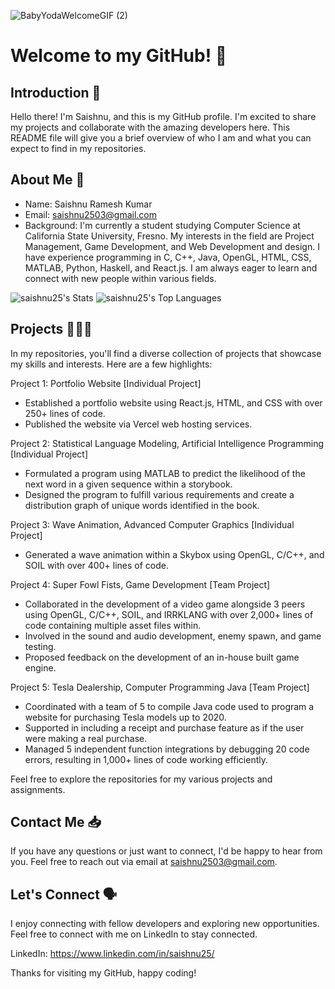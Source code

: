 ![BabyYodaWelcomeGIF (2)](https://github.com/saishnu25/saishnu25/assets/71780053/c5762069-dfec-4ead-b2dd-c47c2d5c4a56)
# Welcome to my GitHub! 👋 

## Introduction 🚀
Hello there! I'm Saishnu, and this is my GitHub profile. I'm excited to share my projects and collaborate with the amazing developers here. This README file will give you a brief overview of who I am and what you can expect to find in my repositories.

## About Me 🤔
- Name: Saishnu Ramesh Kumar
- Email: saishnu2503@gmail.com
- Background:
I'm currently a student studying Computer Science at California State University, Fresno. My interests in the field are Project Management, Game Development, and Web Development and design. I have experience programming in C, C++, Java, OpenGL, HTML, CSS, MATLAB, Python, Haskell, and React.js. I am always eager to learn and connect with new people within various fields. 

![saishnu25's Stats](https://github-readme-stats.vercel.app/api?username=saishnu25&theme=react&show_icons=true&hide_border=true&count_private=true)
![saishnu25's Top Languages](https://github-readme-stats.vercel.app/api/top-langs/?username=saishnu25&theme=react&show_icons=true&hide_border=true&layout=compact)

## Projects 🧑🏽‍💻
In my repositories, you'll find a diverse collection of projects that showcase my skills and interests. Here are a few highlights:

Project 1: Portfolio Website [Individual Project]
- Established a portfolio website using React.js, HTML, and CSS with over 250+ lines of code.
- Published the website via Vercel web hosting services. 

Project 2: Statistical Language Modeling, Artificial Intelligence Programming [Individual Project]
- Formulated a program using MATLAB to predict the likelihood of the next word in a given sequence within a storybook.
- Designed the program to fulfill various requirements and create a distribution graph of unique words identified in the book.

Project 3: Wave Animation, Advanced Computer Graphics [Individual Project]
- Generated a wave animation within a Skybox using OpenGL, C/C++, and SOIL with over 400+ lines of code.

Project 4: Super Fowl Fists, Game Development [Team Project]
- Collaborated in the development of a video game alongside 3 peers using OpenGL, C/C++, SOIL, and IRRKLANG with over 2,000+ lines of code containing multiple asset files within.
- Involved in the sound and audio development, enemy spawn, and game testing.
- Proposed feedback on the development of an in-house built game engine.

Project 5: Tesla Dealership, Computer Programming Java [Team Project]
- Coordinated with a team of 5 to compile Java code used to program a website for purchasing Tesla models up to 2020.
- Supported in including a receipt and purchase feature as if the user were making a real purchase.
- Managed 5 independent function integrations by debugging 20 code errors, resulting in 1,000+  lines of code working efficiently.

Feel free to explore the repositories for my various projects and assignments.

## Contact Me 📥
If you have any questions or just want to connect, I'd be happy to hear from you. Feel free to reach out via email at saishnu2503@gmail.com.

## Let's Connect 🗣️
I enjoy connecting with fellow developers and exploring new opportunities. Feel free to connect with me on LinkedIn to stay connected. 

LinkedIn: https://www.linkedin.com/in/saishnu25/

Thanks for visiting my GitHub, happy coding!
